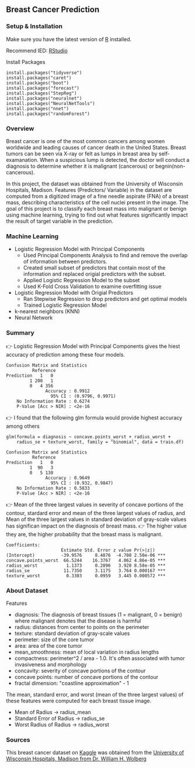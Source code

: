 ## Breast Cancer Prediction
### Setup & Installation
Make sure you have the latest version of [R](https://www.r-project.org/) installed.

Recommend IED: [RStudio](https://www.rstudio.com/products/rstudio/download/)

Install Packages
```
install.packages("tidyverse")
install.packages("caret")
install.packages("boot")
install.packages("forecast")
install.packages("StepReg")
install.packages("neuralnet")
install.packages("NeuralNetTools")
install.packages("nnet")
install.packages("randomForest")
```
### Overview
Breast cancer is one of the most common cancers among women worldwide and leading causes of cancer death in the United States. Breast tumors can be seen via X-ray or felt as lumps in breast area by self-examanation. When a suspicious lump is detected, the doctor will conduct a diagnosis to determine whether it is malignant (cancerous) or begnin(non-cancerous). 

In this project, the dataset was obtained from the University of Wisconsin Hospitals, Madison. Features (Predictors/ Variable) in the dataset are computed from a digitized image of a fine needle aspirate (FNA) of a breast mass, describing characteristics of the cell nuclei present in the image. The goal of this project is to classify each breast mass into malignant or benign using machine learning, trying to find out what features significantly impact the result of target variable in the prediction. 
### Machine Learning
* Logistic Regression Model with Principal Components
  * Used Principal Components Analysis to find and remove the overlap of information between predictors. 
  * Created small subset of predictors that contain most of the information and replaced origial predictors with the subset. 
  * Applied Logistic Regression Model to the subset
  * Used K-Fold Cross Validation to examine overfitting issue
* Logistic Regression Model with Origial Predictors
  * Ran Stepwise Regression to drop predictors and get optimal models
  * Trained Logistic Regression Model
*  k-nearest neighbors (KNN)
*  Neural Network
### Summary
:point_right: Logistic Regression Model with Principal Components gives the hiest accuracy of prediction among these four models.
```
Confusion Matrix and Statistics
          Reference
Prediction   1   0
         1 208   1
         0   4 356                                  
               Accuracy : 0.9912          
                 95% CI : (0.9796, 0.9971)
    No Information Rate : 0.6274          
    P-Value [Acc > NIR] : <2e-16  
```
:point_right: I found that the following glm formula would provide highest accuracy among others
```
glm(formula = diagnosis ~ concave.points_worst + radius_worst + 
    radius_se + texture_worst, family = "binomial", data = train.df)
```
```
Confusion Matrix and Statistics
          Reference
Prediction   1   0
         1  90   3
         0   5 130                            
               Accuracy : 0.9649         
                 95% CI : (0.932, 0.9847)
    No Information Rate : 0.5833         
    P-Value [Acc > NIR] : <2e-16
```
:point_right: Mean of the three largest values in severity of concave portions of the contour, stardard error and mean of the three largest values of radius, and Mean               of the three largest values in standard deviation of gray-scale values has significan impact on the diagnosis of breast mass. 
:point_right: The higher value they are, the higher probability that the breast mass is malignant.   

```
Coefficients:
                     Estimate Std. Error z value Pr(>|z|)    
(Intercept)          -39.9576     8.4876  -4.708 2.50e-06 ***
concave.points_worst  66.5244    16.3767   4.062 4.86e-05 ***
radius_worst           1.1373     0.2896   3.928 8.58e-05 ***
radius_se             11.7350     3.1175   3.764 0.000167 ***
texture_worst          0.3303     0.0959   3.445 0.000572 ***
```
### About Dataset
Features
* diagnosis: The diagnosis of breast tissues (1 = malignant, 0 = benign) where malignant denotes that the disease is harmful
* radius: distances from center to points on the perimeter
* texture: standard deviation of gray-scale values
* perimeter: size of the core tumor
* area: area of the core tumor
* mean_smoothness: mean of local variation in radius lengths
* compactness: perimeter^2 / area - 1.0. It's often associated with tumor invasiveness and morphology
* concavity: severity of concave portions of the contour
* concave points: number of concave portions of the contour
* fractal dimension: "coastline approximation" - 1

The mean, standard error, and worst (mean of the three largest values) of these features were computed for each breast tissue image. 
* Mean of Radius -> radius_mean
* Standard Error of Radius -> radius_se
* Worst Radius of Radius   -> radius_worst
### Sources
This breast cancer dataset on [Kaggle](https://www.kaggle.com/datasets/uciml/breast-cancer-wisconsin-data) was obtained from the [University of Wisconsin Hospitals, Madison from Dr. William H. Wolberg](https://archive.ics.uci.edu/ml/datasets/Breast+Cancer+Wisconsin+%28Diagnostic%29)

